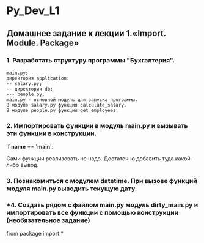 # Py_Dev_L1
## Домашнее задание к лекции 1.«Import. Module. Package»

  ### 1. Разработать структуру программы "Бухгалтерия".

    main.py;
    директория application:
    -- salary.py;
    -- директория db:
    --- people.py;
    main.py - основной модуль для запуска программы.
    В модуле salary.py функция calculate_salary.
    В модуле people.py функция get_employees.

 ###  2. Импортировать функции в модуль main.py и вызывать эти функции в конструкции.

if __name__ == '__main__':

Сами функции реализовать не надо. Достаточно добавить туда какой-либо вывод.

### 3. Познакомиться с модулем datetime. При вызове функций модуля main.py выводить текущую дату.

### *4. Создать рядом с файлом main.py модуль dirty_main.py и импортировать все функции с помощью конструкции (необязательное задание)

from package import *
